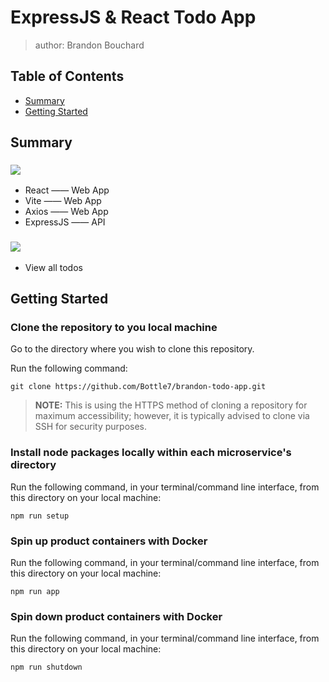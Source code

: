 # ExpressJS & React Todo App

> author: Brandon Bouchard

## Table of Contents

- [Summary](#summary)
- [Getting Started](#getting-started)

## Summary

### ![](https://img.shields.io/badge/technologies_used-blue?style=for-the-badge)

- React —— Web App
- Vite —— Web App
- Axios —— Web App
- ExpressJS —— API

### ![](https://img.shields.io/badge/features-FFA0AC?style=for-the-badge)

- View all todos

## Getting Started

### Clone the repository to you local machine

Go to the directory where you wish to clone this repository.

Run the following command:

```
git clone https://github.com/Bottle7/brandon-todo-app.git
```

> **NOTE:** This is using the HTTPS method of cloning a repository for maximum accessibility; however, it is typically advised to clone via SSH for security purposes.

### Install node packages locally within each microservice's directory

Run the following command, in your terminal/command line interface, from this directory on your local machine:

```
npm run setup
```

### Spin up product containers with Docker

Run the following command, in your terminal/command line interface, from this directory on your local machine:

```
npm run app
```

### Spin down product containers with Docker

Run the following command, in your terminal/command line interface, from this directory on your local machine:

```
npm run shutdown
```

